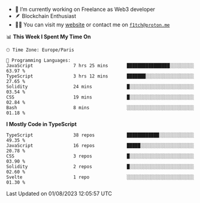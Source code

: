 - 🔭 I’m currently working on Freelance as Web3 developer
- 🪶 Blockchain Enthusiast
- 👨‍💻 You can visit my [website](https://f1tch.xyz) or contact me on [`f1tch@proton.me`](mailto:f1tch@proton.me)

<!--START_SECTION:waka-->
📊 **This Week I Spent My Time On** 

```text
🕑︎ Time Zone: Europe/Paris

💬 Programming Languages: 
JavaScript               7 hrs 25 mins       ████████████████░░░░░░░░░   63.97 % 
TypeScript               3 hrs 12 mins       ███████░░░░░░░░░░░░░░░░░░   27.65 % 
Solidity                 24 mins             █░░░░░░░░░░░░░░░░░░░░░░░░   03.54 % 
CSS                      19 mins             █░░░░░░░░░░░░░░░░░░░░░░░░   02.84 % 
Bash                     8 mins              ░░░░░░░░░░░░░░░░░░░░░░░░░   01.18 % 
```

**I Mostly Code in TypeScript** 

```text
TypeScript               38 repos            ████████████░░░░░░░░░░░░░   49.35 % 
JavaScript               16 repos            █████░░░░░░░░░░░░░░░░░░░░   20.78 % 
CSS                      3 repos             █░░░░░░░░░░░░░░░░░░░░░░░░   03.90 % 
Solidity                 2 repos             █░░░░░░░░░░░░░░░░░░░░░░░░   02.60 % 
Svelte                   1 repo              ░░░░░░░░░░░░░░░░░░░░░░░░░   01.30 % 
```




 Last Updated on 01/08/2023 12:05:57 UTC
<!--END_SECTION:waka-->
